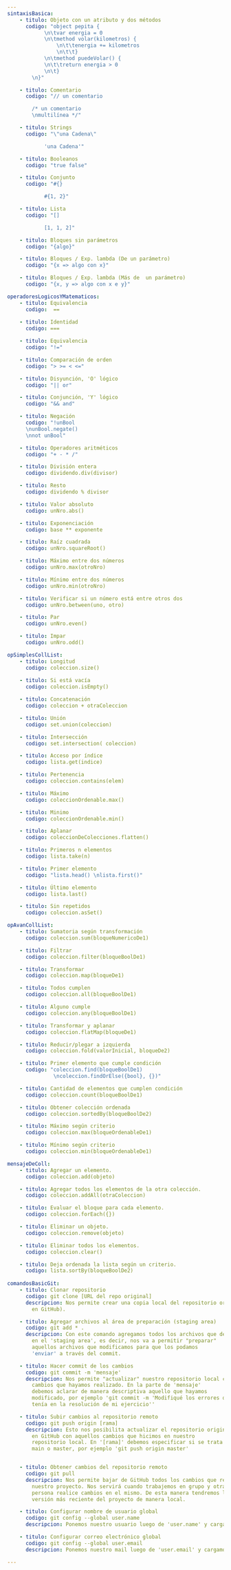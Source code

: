 ```yaml
---
sintaxisBasica: 
    - titulo: Objeto con un atributo y dos métodos
      codigo: "object pepita {
            \n\tvar energia = 0
            \n\tmethod volar(kilometros) {
                \n\t\tenergia += kilometros
                \n\t\t}
            \n\tmethod puedeVolar() {
            \n\t\treturn energia > 0
            \n\t}
        \n}"

    - titulo: Comentario
      codigo: "// un comentario

        /* un comentario 
        \nmultilínea */"

    - titulo: Strings
      codigo: "\"una Cadena\"

            'una Cadena'"

    - titulo: Booleanos
      codigo: "true false"

    - titulo: Conjunto
      codigo: "#{}

            #{1, 2}"

    - titulo: Lista
      codigo: "[]

            [1, 1, 2]"

    - titulo: Bloques sin parámetros
      codigo: "{algo}"

    - titulo: Bloques / Exp. lambda (De un parámetro)
      codigo: "{x => algo con x}"

    - titulo: Bloques / Exp. lambda (Más de  un parámetro)
      codigo: "{x, y => algo con x e y}"

operadoresLogicosYMatematicos: 
    - titulo: Equivalencia
      codigo:  ==
    
    - titulo: Identidad
      codigo: ===

    - titulo: Equivalencia
      codigo: "!="

    - titulo: Comparación de orden
      codigo: "> >= < <="

    - titulo: Disyunción, 'O' lógico 
      codigo: "|| or"

    - titulo: Conjunción, 'Y' lógico
      codigo: "&& and"

    - titulo: Negación 
      codigo: "!unBool  
      \nunBool.negate()  
      \nnot unBool"

    - titulo: Operadores aritméticos
      codigo: "+ - * /"

    - titulo: División entera
      codigo: dividendo.div(divisor)

    - titulo: Resto
      codigo: dividendo % divisor

    - titulo: Valor absoluto
      codigo: unNro.abs()

    - titulo: Exponenciación
      codigo: base ** exponente

    - titulo: Raíz cuadrada
      codigo: unNro.squareRoot()

    - titulo: Máximo entre dos números
      codigo: unNro.max(otroNro)

    - titulo: Mínimo entre dos números
      codigo: unNro.min(otroNro)

    - titulo: Verificar si un número está entre otros dos
      codigo: unNro.between(uno, otro)

    - titulo: Par
      codigo: unNro.even()

    - titulo: Impar
      codigo: unNro.odd()

opSimplesCollList:
    - titulo: Longitud 
      codigo: coleccion.size()
      
    - titulo: Si está vacía
      codigo: coleccion.isEmpty()

    - titulo: Concatenación 
      codigo: coleccion + otraColeccion

    - titulo: Unión
      codigo: set.union(coleccion)

    - titulo: Intersección
      codigo: set.intersection( coleccion) 

    - titulo: Acceso por índice
      codigo: lista.get(indice)

    - titulo: Pertenencia
      codigo: coleccion.contains(elem)

    - titulo: Máximo 
      codigo: coleccionOrdenable.max()

    - titulo: Minimo
      codigo: coleccionOrdenable.min()

    - titulo: Aplanar
      codigo: coleccionDeColecciones.flatten()

    - titulo: Primeros n elementos
      codigo: lista.take(n)

    - titulo: Primer elemento
      codigo: "lista.head() \nlista.first()"

    - titulo: Último elemento
      codigo: lista.last()

    - titulo: Sin repetidos
      codigo: coleccion.asSet()

opAvanCollList:
    - titulo: Sumatoria según transformación
      codigo: coleccion.sum(bloqueNumericoDe1)

    - titulo: Filtrar
      codigo: coleccion.filter(bloqueBoolDe1)

    - titulo: Transformar
      codigo: coleccion.map(bloqueDe1)

    - titulo: Todos cumplen
      codigo: coleccion.all(bloqueBoolDe1)

    - titulo: Alguno cumple
      codigo: coleccion.any(bloqueBoolDe1)

    - titulo: Transformar y aplanar
      codigo: coleccion.flatMap(bloqueDe1)

    - titulo: Reducir/plegar a izquierda
      codigo: coleccion.fold(valorInicial, bloqueDe2)

    - titulo: Primer elemento que cumple condición
      codigo: "coleccion.find(bloqueBoolDe1) 
               \ncoleccion.findOrElse({bool}, {})"

    - titulo: Cantidad de elementos que cumplen condición
      codigo: coleccion.count(bloqueBoolDe1)

    - titulo: Obtener colección ordenada
      codigo: coleccion.sortedBy(bloqueBoolDe2)

    - titulo: Máximo según criterio
      codigo: coleccion.max(bloqueOrdenableDe1)

    - titulo: Mínimo según criterio
      codigo: coleccion.min(bloqueOrdenableDe1)

mensajeDeColl:
    - titulo: Agregar un elemento.
      codigo: coleccion.add(objeto)

    - titulo: Agregar todos los elementos de la otra colección.
      codigo: coleccion.addAll(otraColeccion)

    - titulo: Evaluar el bloque para cada elemento.
      codigo: coleccion.forEach({})

    - titulo: Eliminar un objeto.
      codigo: coleccion.remove(objeto)

    - titulo: Eliminar todos los elementos.
      codigo: coleccion.clear()

    - titulo: Deja ordenada la lista según un criterio.
      codigo: lista.sortBy(bloqueBoolDe2)
    
comandosBasicGit:
    - titulo: Clonar repositorio
      codigo: git clone [URL del repo original]
      descripcion: Nos permite crear una copia local del repositorio original (situado
        en GitHub).

    - titulo: Agregar archivos al área de preparación (staging area)
      codigo: git add * .
      descripcion: Con este comando agregamos todos los archivos que deben estar
        en el 'staging area', es decir, nos va a permitir "preparar"
        aquellos archivos que modificamos para que los podamos
        'enviar' a través del commit.

    - titulo: Hacer commit de los cambios
      codigo: git commit -m 'mensaje'
      descripcion: Nos permite "actualizar" nuestro repositorio local con aquellos
        cambios que hayamos realizado. En la parte de 'mensaje'
        debemos aclarar de manera descriptiva aquello que hayamos
        modificado, por ejemplo 'git commit -m 'Modifiqué los errores que
        tenía en la resolución de mi ejercicio''

    - titulo: Subir cambios al repositorio remoto
      codigo: git push origin [rama]
      descripcion: Esto nos posibilita actualizar el repositorio original que tenemos
        en GitHub con aquellos cambios que hicimos en nuestro
        repositorio local. En '[rama]' debemos especificar si se trata de
        main o master, por ejemplo 'git push origin master'


    - titulo: Obtener cambios del repositorio remoto
      codigo: git pull
      descripcion: Nos permite bajar de GitHub todos los cambios que recibió
        nuestro proyecto. Nos servirá cuando trabajemos en grupo y otra
        persona realice cambios en el mismo. De esta manera tendremos la
        versión más reciente del proyecto de manera local.

    - titulo: Configurar nombre de usuario global
      codigo: git config --global user.name
      descripcion: Ponemos nuestro usuario luego de 'user.name' y cargamos nuestro usuario en nuestra PC PERSONAL.

    - titulo: Configurar correo electrónico global
      codigo: git config --global user.email
      descripcion: Ponemos nuestro mail luego de 'user.email' y cargamos nuestro mail en nuestra PC PERSONAL.

---
```

